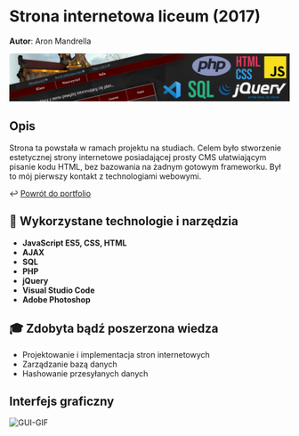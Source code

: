 # Strona internetowa liceum (2017)

**Autor**: Aron Mandrella

![Thumbnail](https://raw.githubusercontent.com/aronmandrella/Strona4LO/main/-%20Grafiki/GitHub_Thumbnail.png)

## Opis
Strona ta powstała w ramach projektu na studiach.
Celem było stworzenie estetycznej strony internetowe posiadającej prosty CMS ułatwiającym pisanie kodu HTML, bez bazowania na żadnym gotowym frameworku.
Był to mój pierwszy kontakt z technologiami webowymi.

↩️ [Powrót do portfolio](https://github.com/aronmandrella/portfolio#spis-tre%C5%9Bci)

## 🧰 Wykorzystane technologie i narzędzia
* **JavaScript ES5, CSS, HTML**
* **AJAX**
* **SQL**
* **PHP**
* **jQuery**
* **Visual Studio Code**
* **Adobe Photoshop**

## 🎓 Zdobyta bądź poszerzona wiedza
* Projektowanie i implementacja stron internetowych
* Zarządzanie bazą danych
* Hashowanie przesyłanych danych

## Interfejs graficzny
![GUI-GIF](https://raw.githubusercontent.com/aronmandrella/Strona4LO/main/-%20Grafiki/Gui1.gif)
